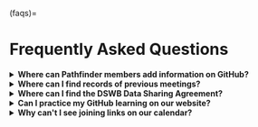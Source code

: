 (faqs)=
# Frequently Asked Questions 


<details>
<summary><b> Where can Pathfinder members add information on GitHub? </b></summary>
<br>
Each Pathfinder organisation has a GitHub repository created to upload their work to. This can be in the form of meeting reports, OMOP standards, anonymised data, or any other important information that should be public. 
<br>  
<br> 
<strong> Note: </strong> It is important that the information uploaded on GitHub is not sensitive data. Kindly confirm with your Project Coordinator what is considered sensitive if you're unsure.

<br> Here are the <a href="https://github.com/orgs/aphrc-dswb/repositories">various repositories</a> for each Pathfinder.
</details>

<details>
<summary><b> Where can I find records of previous meetings? </b></summary>
<br>
Previous meetings can be found on the DSWB website, <a href="https://dswb.africa/dswb-events/"> here </a>.
External meetings are shared on Discord, and would soon be linked on the website. 
<br>  
<br> 
For other internal meetings, please ask Miranda or email Precious (precious@osponow.com) to share a link to them.
</details>

<details>
<summary><b> Where can I find the DSWB Data Sharing Agreement?  </b></summary>
<br>
The DSWB data sharing agreement is available here - [Add link once publicly available.]
</details>

<details>
<summary><b> Can I practice my GitHub learning on our website? </b></summary>
<br>
Yes, please. We have a repository on our GitHub page for you to play around and test your GitHub knowledge. It is named "dswb-workshops". 

<br>  
<br> 
Feel free to break it, you'd get help! The link is <a href="https://github.com/aphrc-dswb/dswb-workshops"> here </a>. 
<br>
</details>

<details>
<summary><b> Why can't I see joining links on our calendar? </b></summary>
<br>
Due to privacy and safety reasons, internal meeting links are not public. We share them to community members, and if you cannot find it on your personal calendar, please contact Precious (precious@osponow.com) to help out.
<br>
</details>
